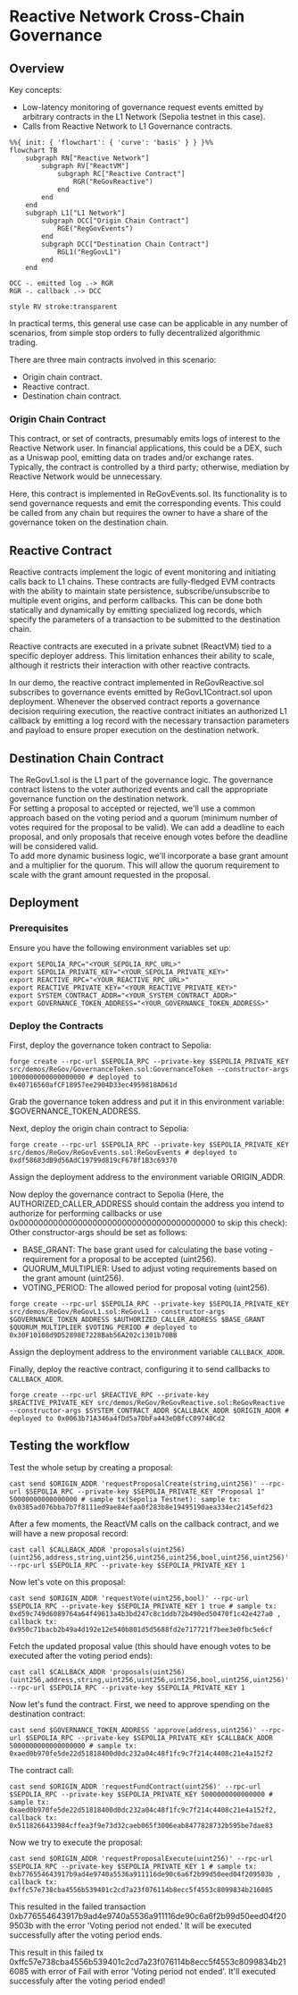 # Reactive Network Cross-Chain Governance

## Overview

Key concepts:

- Low-latency monitoring of governance request events emitted by arbitrary contracts in the L1 Network (Sepolia testnet in this case).
- Calls from Reactive Network to L1 Governance contracts.

```mermaid
%%{ init: { 'flowchart': { 'curve': 'basis' } } }%%
flowchart TB
    subgraph RN["Reactive Network"]
        subgraph RV["ReactVM"]
            subgraph RC["Reactive Contract"]
                RGR("ReGovReactive")
            end
        end
    end
    subgraph L1["L1 Network"]
        subgraph OCC["Origin Chain Contract"]
            RGE("RegGovEvents")
        end
        subgraph DCC["Destination Chain Contract"]
            RGL1("RegGovL1")
        end
    end

OCC -. emitted log .-> RGR
RGR -. callback .-> DCC

style RV stroke:transparent
```

In practical terms, this general use case can be applicable in any number of scenarios, from simple stop orders to fully decentralized algorithmic trading.

There are three main contracts involved in this scenario:

- Origin chain contract.
- Reactive contract.
- Destination chain contract.

### Origin Chain Contract

This contract, or set of contracts, presumably emits logs of interest to the Reactive Network user. In financial applications, this could be a DEX, such as a Uniswap pool, emitting data on trades and/or exchange rates. Typically, the contract is controlled by a third party; otherwise, mediation by Reactive Network would be unnecessary.

Here, this contract is implemented in ReGovEvents.sol. Its functionality is to send governance requests and emit the corresponding events. This could be called from any chain but requires the owner to have a share of the governance token on the destination chain.

## Reactive Contract

Reactive contracts implement the logic of event monitoring and initiating calls back to L1 chains. These contracts are fully-fledged EVM contracts with the ability to maintain state persistence, subscribe/unsubscribe to multiple event origins, and perform callbacks. This can be done both statically and dynamically by emitting specialized log records, which specify the parameters of a transaction to be submitted to the destination chain.

Reactive contracts are executed in a private subnet (ReactVM) tied to a specific deployer address. This limitation enhances their ability to scale, although it restricts their interaction with other reactive contracts.

In our demo, the reactive contract implemented in ReGovReactive.sol subscribes to governance events emitted by ReGovL1Contract.sol upon deployment. Whenever the observed contract reports a governance decision requiring execution, the reactive contract initiates an authorized L1 callback by emitting a log record with the necessary transaction parameters and payload to ensure proper execution on the destination network.

## Destination Chain Contract

The ReGovL1.sol is the L1 part of the governance logic. The governance contract listens to the voter authorized events and call the appropriate governance function on the destination network.  
For setting a proposal to accepted or rejected, we'll use a common approach based on the voting period and a quorum (minimum number of votes required for the proposal to be valid). We can add a deadline to each proposal, and only proposals that receive enough votes before the deadline will be considered valid.  
To add more dynamic business logic, we'll incorporate a base grant amount and a multiplier for the quorum. This will allow the quorum requirement to scale with the grant amount requested in the proposal.

## Deployment

### Prerequisites

Ensure you have the following environment variables set up:

```
export SEPOLIA_RPC="<YOUR_SEPOLIA_RPC_URL>"
export SEPOLIA_PRIVATE_KEY="<YOUR_SEPOLIA_PRIVATE_KEY>"
export REACTIVE_RPC="<YOUR_REACTIVE_RPC_URL>"
export REACTIVE_PRIVATE_KEY="<YOUR_REACTIVE_PRIVATE_KEY>"
export SYSTEM_CONTRACT_ADDR="<YOUR_SYSTEM_CONTRACT_ADDR>"
export GOVERNANCE_TOKEN_ADDRESS="<YOUR_GOVERNANCE_TOKEN_ADDRESS>"
```

### Deploy the Contracts

First, deploy the governance token contract to Sepolia:

```
forge create --rpc-url $SEPOLIA_RPC --private-key $SEPOLIA_PRIVATE_KEY src/demos/ReGov/GovernanceToken.sol:GovernanceToken --constructor-args 1000000000000000000 # deployed to 0x40716560afCF18957ee2904D33ec4959818AD61d
```

Grab the governance token address and put it in this environment variable: $GOVERNANCE_TOKEN_ADDRESS.

Next, deploy the origin chain contract to Sepolia:

```
forge create --rpc-url $SEPOLIA_RPC --private-key $SEPOLIA_PRIVATE_KEY src/demos/ReGov/ReGovEvents.sol:ReGovEvents # deployed to 0xdf58683dB9d56AdC19799d819cF678f1B3c69370
```

Assign the deployment address to the environment variable ORIGIN_ADDR.

Now deploy the governance contract to Sepolia (Here, the AUTHORIZED_CALLER_ADDRESS should contain the address you intend to authorize for performing callbacks or use 0x0000000000000000000000000000000000000000 to skip this check):
Other constructor-args should be set as follows:

- BASE_GRANT: The base grant used for calculating the base voting - requirement for a proposal to be accepted (uint256).
- QUORUM_MULTIPLIER: Used to adjust voting requirements based on the grant amount (uint256).
- VOTING_PERIOD: The allowed period for proposal voting (uint256).

```
forge create --rpc-url $SEPOLIA_RPC --private-key $SEPOLIA_PRIVATE_KEY src/demos/ReGov/ReGovL1.sol:ReGovL1 --constructor-args $GOVERNANCE_TOKEN_ADDRESS $AUTHORIZED_CALLER_ADDRESS $BASE_GRANT $QUORUM_MULTIPLIER $VOTING_PERIOD # deployed to 0x30F10108d9D52898E7228Bab56A202c1301b70BB
```

Assign the deployment address to the environment variable `CALLBACK_ADDR`.

Finally, deploy the reactive contract, configuring it to send callbacks
to `CALLBACK_ADDR`.

```
forge create --rpc-url $REACTIVE_RPC --private-key $REACTIVE_PRIVATE_KEY src/demos/ReGov/ReGovReactive.sol:ReGovReactive --constructor-args $SYSTEM_CONTRACT_ADDR $CALLBACK_ADDR $ORIGIN_ADDR # deployed to 0x0063b71A346a4fDd5a7DbFa443eDBfcC09740Cd2
```

## Testing the workflow

Test the whole setup by creating a proposal:

```
cast send $ORIGIN_ADDR 'requestProposalCreate(string,uint256)' --rpc-url $SEPOLIA_RPC --private-key $SEPOLIA_PRIVATE_KEY "Proposal 1" 50000000000000000 # sample tx(Sepolia Testnet): sample tx: 0x0385ad076bba7b7f8111ed9ae84efaa0f283b8e19495190aea334ec2145efd23
```

After a few moments, the ReactVM calls on the callback contract, and we will have a new proposal record:

```
cast call $CALLBACK_ADDR 'proposals(uint256)(uint256,address,string,uint256,uint256,uint256,bool,uint256,uint256)' --rpc-url $SEPOLIA_RPC --private-key $SEPOLIA_PRIVATE_KEY 1
```

Now let's vote on this proposal:

```
cast send $ORIGIN_ADDR 'requestVote(uint256,bool)' --rpc-url $SEPOLIA_RPC --private-key $SEPOLIA_PRIVATE_KEY 1 true # sample tx: 0xd59c749d6089764a64f49613a4b3bd247c8c1ddb72b490ed50470f1c42e427a0 , callback tx: 0x950c71bacb2b49a4d192e12e540b801d5d5688fd2e717721f7bee3e0fbc5e6cf
```

Fetch the updated proposal value (this should have enough votes to be executed after the voting period ends):

```
cast call $CALLBACK_ADDR 'proposals(uint256)(uint256,address,string,uint256,uint256,uint256,bool,uint256,uint256)' --rpc-url $SEPOLIA_RPC --private-key $SEPOLIA_PRIVATE_KEY 1
```

Now let's fund the contract. First, we need to approve spending on the destination contract:

```
cast send $GOVERNANCE_TOKEN_ADDRESS 'approve(address,uint256)' --rpc-url $SEPOLIA_RPC --private-key $SEPOLIA_PRIVATE_KEY $CALLBACK_ADDR 5000000000000000000 # sample tx: 0xaed0b970fe5de22d51818400d0dc232a04c48f1fc9c7f214c4408c21e4a152f2
```

The contract call:

```
cast send $ORIGIN_ADDR 'requestFundContract(uint256)' --rpc-url $SEPOLIA_RPC --private-key $SEPOLIA_PRIVATE_KEY 5000000000000000 # sample tx: 0xaed0b970fe5de22d51818400d0dc232a04c48f1fc9c7f214c4408c21e4a152f2, callback tx: 0x5118266433984cffea3f9e73d32caeb065f3006eab8477828732b595be7dae83
```

Now we try to execute the proposal:

```
cast send $ORIGIN_ADDR 'requestProposalExecute(uint256)' --rpc-url $SEPOLIA_RPC --private-key $SEPOLIA_PRIVATE_KEY 1 # sample tx: 0xb776554643917b9ad4e9740a5536a911116de90c6a6f2b99d50eed04f209503b , callback tx: 0xffc57e738cba4556b539401c2cd7a23f076114b8ecc5f4553c8099834b216085
```
This resulted in the failed transaction 0xb776554643917b9ad4e9740a5536a911116de90c6a6f2b99d50eed04f209503b with the error 'Voting period not ended.' It will be executed successfully after the voting period ends.

This result in this failed tx 0xffc57e738cba4556b539401c2cd7a23f076114b8ecc5f4553c8099834b216085 with error of Fail with error 'Voting period not ended'. It'll executed successfuly after the voting period ended!
